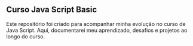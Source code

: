 ## Curso Java Script Basic 

Este repositório foi criado para acompanhar minha evolução no curso de Java Script. Aqui, documentarei meu aprendizado, desafios e projetos ao longo do curso.
